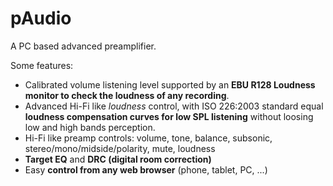 # pAudio
A PC based advanced preamplifier.

Some features:

- Calibrated volume listening level supported by an **EBU R128 Loudness monitor to check the loudness of any recording**.
- Advanced Hi-Fi like _loudness_ control, with ISO 226:2003 standard equal **loudness compensation curves for low SPL listening** without loosing low and high bands perception.
- Hi-Fi like preamp controls: volume, tone, balance, subsonic, stereo/mono/midside/polarity, mute, loudness
- **Target EQ** and **DRC (digital room correction)**
- Easy **control from any web browser** (phone, tablet, PC, ...)



